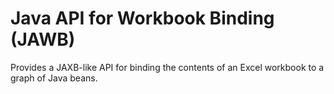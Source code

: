 Java API for Workbook Binding (JAWB)
====================================

Provides a JAXB-like API for binding the contents of an Excel workbook to
a graph of Java beans.
